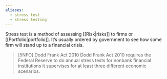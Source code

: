 ```yaml
---
aliases:
  - stress test
  - stress testing
---
```

Stress test is a method of assessing [[Risk|risks]] to firms or [[Portfolio|portfolio]]. It’s usually ordered by government to see how some firm will stand up to a financial crisis.

> [!INFO] Dodd Frank Act 2010
> Dodd Frank Act 2010 requires the Federal Reserve to do annual stress tests for nonbank financial institutions it supervises for at least three different economic scenarios.
